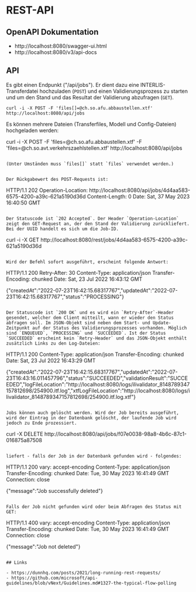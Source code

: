 # REST-API

## OpenAPI Dokumentation

- http://localhost:8080/swagger-ui.html
- http://localhost:8080/v3/api-docs

## API

Es gibt einen Endpunkt ("/api/jobs"). Er dient dazu eine INTERLIS-Transferdatei hochzuladen (`POST`) und einen Validierungsprozess zu starten und um den Stand und das Resultat der Validierung abzufragen (`GET`).

```
curl -i -X POST -F 'files[]=@ch.so.afu.abbaustellen.xtf' http://localhost:8080/api/jobs
```

Es können mehrere Dateien (Transferfiles, Modell und Config-Dateien) hochgeladen werden:

curl -i -X POST -F 'files=@ch.so.afu.abbaustellen.xtf' -F 'files=@ch.so.avt.verkehrszaehlstellen.xtf' http://localhost:8080/api/jobs
```

(Unter Umständen muss `files[]` statt `files` verwendet werden.)


Der Rückgabewert des POST-Requests ist:

```
HTTP/1.1 202
Operation-Location: http://localhost:8080/api/jobs/4d4aa583-6575-4200-a39c-621a5190d36d
Content-Length: 0
Date: Sat, 37 May 2023 16:40:50 GMT
```

Der Statuscode ist `202 Accepted`. Der Header `Operation-Location` zeigt den GET-Request an, der den Stand der Validierung zurückliefert. Bei der UUID handelt es sich um die Job-ID.

```
curl -i -X GET http://localhost:8080/rest/jobs/4d4aa583-6575-4200-a39c-621a5190d36d
```

Wird der Befehl sofort ausgeführt, erscheint folgende Antwort:

```
HTTP/1.1 200
Retry-After: 30
Content-Type: application/json
Transfer-Encoding: chunked
Date: Sat, 23 Jul 2022 16:43:12 GMT

{"createdAt":"2022-07-23T16:42:15.68317767","updatedAt":"2022-07-23T16:42:15.68317767","status":"PROCESSING"}
```

Der Statuscode ist `200 OK` und es wird ein `Retry-After`-Header gesendet, welcher dem Client mitteilt, wann er wieder den Status abfragen soll. Im JSON-Objekt sind neben dem Start- und Update-Zeitpunkt auf der Status des Validierungsprozesses vorhanden. Möglich sind `ENQUEUED`, `PROCESSING` und `SUCCEEDED`. Ist der Status `SUCCEEDED` erscheint kein `Retry-Header` und das JSON-Objekt enthält zusätzlich Links zu den Log-Dateien:

```
HTTP/1.1 200
Content-Type: application/json
Transfer-Encoding: chunked
Date: Sat, 23 Jul 2022 16:43:29 GMT

{"createdAt":"2022-07-23T16:42:15.68317767","updatedAt":"2022-07-23T16:43:16.011457796","status":"SUCCEEDED","validationResult":"SUCCEEDED","logFileLocation":"http://localhost:8080/logs/ilivalidator_8148789347157812698/254900.itf.log","xtfLogFileLocation":"http://localhost:8080/logs/ilivalidator_8148789347157812698/254900.itf.log.xtf"}
```

Jobs können auch gelöscht werden. Wird der Job bereits ausgeführt, wird der Eintrag in der Datenbank gelöscht, der laufende Job wird jedoch zu Ende prozessiert.

```
curl -X DELETE http://localhost:8080/api/jobs/f07e0038-98a8-4b6c-87c1-016875a87508
```

liefert - falls der Job in der Datenbank gefunden wird - folgendes:

```
HTTP/1.1 200
vary: accept-encoding
Content-Type: application/json
Transfer-Encoding: chunked
Date: Tue, 30 May 2023 16:41:49 GMT
Connection: close

{"message":"Job successfully deleted"}
```

Falls der Job nicht gefunden wird oder beim Abfragen des Status mit GET:

```
HTTP/1.1 400
vary: accept-encoding
Content-Type: application/json
Transfer-Encoding: chunked
Date: Tue, 30 May 2023 16:41:49 GMT
Connection: close

{"message":"Job not deleted"}
```

## Links

- https://dunnhq.com/posts/2021/long-running-rest-requests/
- https://github.com/microsoft/api-guidelines/blob/vNext/Guidelines.md#1327-the-typical-flow-polling